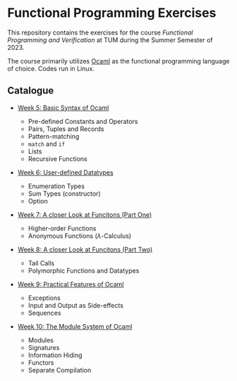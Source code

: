 # Functional Programming Exercises
This repository contains the exercises for the course *Functional Programming and Verification* at TUM during the Summer Semester of 2023.

The course primarily utilizes [Ocaml](https://ocaml.org) as the functional programming language of choice. Codes run in Linux.

## Catalogue
- [Week 5: Basic Syntax of Ocaml](./Week_05/)
  - Pre-defined Constants and Operators
  - Pairs, Tuples and Records
  - Pattern-matching
  - `match` and `if`
  - Lists
  - Recursive Functions

- [Week 6: User-defined Datatypes](./Week_06/)
  - Enumeration Types
  - Sum Types (constructor)
  - Option

- [Week 7: A closer Look at Funcitons (Part One)](./Week_07/)
  - Higher-order Functions
  - Anonymous Functions ($\lambda$-Calculus)

- [Week 8: A closer Look at Funcitons (Part Two)](./Week_08/)
  - Tail Calls
  - Polymorphic Functions and Datatypes

- [Week 9: Practical Features of Ocaml](./Week_09/)
  - Exceptions
  - Input and Output as Side-effects
  - Sequences

- [Week 10: The Module System of Ocaml](./Week_10/)
  - Modules
  - Signatures
  - Information Hiding
  - Functors
  - Separate Compilation